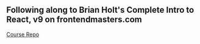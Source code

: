 ## Following along to Brian Holt's Complete Intro to React, v9 on frontendmasters.com
[Course Repo](https://github.com/btholt/citr-v9-project)

